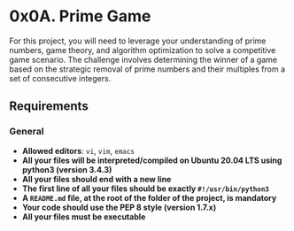 # 0x0A. Prime Game

For this project, you will need to leverage your understanding of prime numbers, game theory, and algorithm optimization to solve a competitive game scenario. The challenge involves determining the winner of a game based on the strategic removal of prime numbers and their multiples from a set of consecutive integers.

## Requirements

### General

- **Allowed editors**: `vi`, `vim`, `emacs`
- **All your files will be interpreted/compiled on Ubuntu 20.04 LTS using python3 (version 3.4.3)**
- **All your files should end with a new line**
- **The first line of all your files should be exactly `#!/usr/bin/python3`**
- **A `README.md` file, at the root of the folder of the project, is mandatory**
- **Your code should use the PEP 8 style (version 1.7.x)**
- **All your files must be executable**

